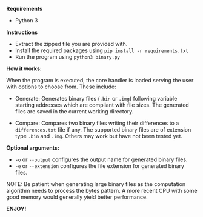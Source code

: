 <b>Requirements</b>

 - Python 3
 
 
<b>Instructions</b>

- Extract the zipped file you are provided with.
- Install the required packages using `pip install -r requirements.txt`
- Run the program using `python3 binary.py`


<b>How it works:</b>

When the program is executed, the core handler is loaded serving the user with options to choose from.
These include:

- Generate: Generates binary files (`.bin` or `.img`) following variable starting addresses which are compliant with file sizes. The generated files are saved in the current working directory.

- Compare: Compares two binary files writing their differences to a `differences.txt` file if any. The supported binary files are of extension type `.bin` and `.img`. Others may work but have not been tested yet.


<b>Optional arguments:</b>

- `-o` or `--output` configures the output name for generated binary files.
- `-e` or `--extension` configures the file extension for generated binary files.


NOTE: Be patient when generating large binary files as the computation algorithm needs to process the bytes pattern.
A more recent CPU with some good memory would generally yield better performance.


<b>ENJOY!</b>
 
